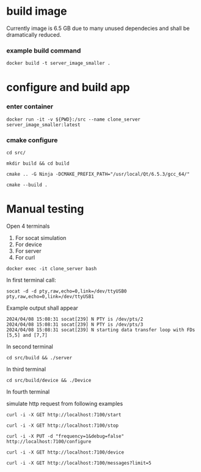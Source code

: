 # build image

Currently image is 6.5 GB due to many unused dependecies and shall be dramatically reduced.

### example build command

```docker build -t server_image_smaller .```

# configure and build app

### enter container

```docker run -it -v ${PWD}:/src --name clone_server server_image_smaller:latest```

### cmake configure

```cd src/ ```

```mkdir build && cd build ```

```cmake .. -G Ninja -DCMAKE_PREFIX_PATH="/usr/local/Qt/6.5.3/gcc_64/"```

``` cmake --build . ```

# Manual testing

Open 4 terminals

1. For socat simulation
2. For device
3. For server
4. For curl

```docker exec -it clone_server bash```

In first terminal call:

```socat -d -d pty,raw,echo=0,link=/dev/ttyUSB0 pty,raw,echo=0,link=/dev/ttyUSB1```

Example output shall appear

```
2024/04/08 15:08:31 socat[239] N PTY is /dev/pts/2
2024/04/08 15:08:31 socat[239] N PTY is /dev/pts/3
2024/04/08 15:08:31 socat[239] N starting data transfer loop with FDs [5,5] and [7,7]
```

In second terminal

```cd src/build && ./server```

In third terminal

```cd src/build/device && ./Device```

In fourth terminal

simulate http request from following examples

```curl -i -X GET http://localhost:7100/start```

```curl -i -X GET http://localhost:7100/stop```

```curl -i -X PUT -d "frequency=1&debug=false" http://localhost:7100/configure```

```curl -i -X GET http://localhost:7100/device```

```curl -i -X GET http://localhost:7100/messages?limit=5```

